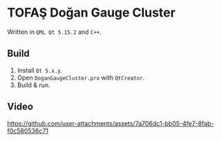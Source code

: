 # TOFAŞ Doğan Gauge Cluster
Written in `QML Qt 5.15.2` and `C++`.

## Build
1. Install ``Qt 5.x.y``.
2. Open ``DoganGaugeCluster.pro`` with ``QtCreator``.
3. Build & run.

## Video
https://github.com/user-attachments/assets/7a706dc1-bb05-4fe7-8fab-f0c580536c71
